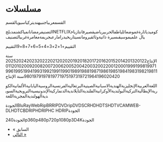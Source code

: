 # مسلسلات

القسمعربياجنبيهنديتركياسيويالقسم

التصنيفرمضانانمياكشنمدبلجNETFLIXكوميدياثارةغموضعائلياطفالحربيرياضيقصيرفانتازياخيال علميموسيقىسيرة ذاتيةوثائقيرومانسيتاريخيدرامارعبجريمةمغامرةغربيالتصنيف

التقييم+1+2+3+4+5+6+7+8+9التقييم

سنة الإنتاج20252024202320222021202020192018201720162015201420132012201120102009200820072006200520042003200220012000199919981997199619951994199319921991199019891988198719861985198419831982198119801979197819771975197319721964196020420سنة الإنتاج

اللغةالعربيةالإنجليزيةالهنديةالاسبانيةالصينيةالبرتغاليةالفرنسيةالروسيةاليابانيةالألمانيةالكوريةالإيطاليةالتركيةالبولنديةالأوكرانيةالفلنديةالتايلانديةالدنماركيةالإندونيسيةالنرويجيةالسويديةالهولنديةالمجريةاللغة

الجودةBluRayWebRipBRRIPDVDripDVDSCRHDHDTSHDTVCAMWEB-DLHDTCBDRIPHDRIPHC HDRIPالجودة

الجودة240p360p480p720p1080p3D4Kالجودة

- « السابق
- [التالي »](https://ak.sv/series?page=2)
